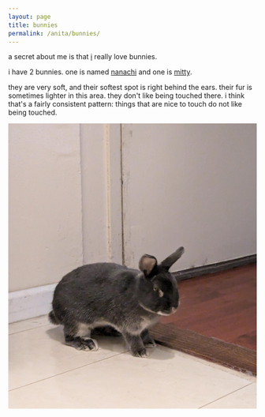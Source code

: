 ```yaml
---
layout: page
title: bunnies
permalink: /anita/bunnies/
--- 
```


a secret about me is that [i](..) really love bunnies. 

i have 2 bunnies. one is named [nanachi](/friends/nanachimitty) and one is [mitty](/friends/nanachimitty).

they are very soft, and their softest spot is right behind the ears. their fur is sometimes lighter in this area. they don't like being touched there. i think that's a fairly consistent pattern: things that are nice to touch do not like being touched.

<img src="/assets/plants/nanachiblinking.jpeg">
